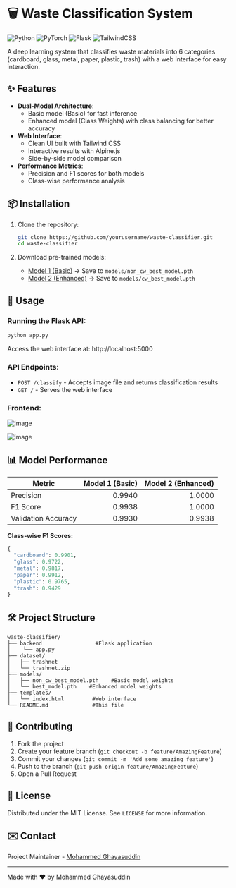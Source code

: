 # 🗑️ Waste Classification System

![Python](https://img.shields.io/badge/Python-3.8%2B-blue)
![PyTorch](https://img.shields.io/badge/PyTorch-1.10%2B-orange)
![Flask](https://img.shields.io/badge/Flask-2.0%2B-lightgrey)
![TailwindCSS](https://img.shields.io/badge/TailwindCSS-3.0%2B-06B6D4)

A deep learning system that classifies waste materials into 6 categories (cardboard, glass, metal, paper, plastic, trash) with a web interface for easy interaction.

## ✨ Features

- **Dual-Model Architecture**: 
  - Basic model (Basic) for fast inference
  - Enhanced model (Class Weights) with class balancing for better accuracy
- **Web Interface**:
  - Clean UI built with Tailwind CSS
  - Interactive results with Alpine.js
  - Side-by-side model comparison
- **Performance Metrics**:
  - Precision and F1 scores for both models
  - Class-wise performance analysis

## 📦 Installation

1. Clone the repository:
   ```bash
   git clone https://github.com/yourusername/waste-classifier.git
   cd waste-classifier
   ```

2. Download pre-trained models:
   - [Model 1 (Basic)](https://github.com/ghayazzz/smart_recycle_management/blob/main/models/non_cw_best_model.pth) → Save to `models/non_cw_best_model.pth`
   - [Model 2 (Enhanced)](https://github.com/ghayazzz/smart_recycle_management/blob/main/models/cw_best_model.pth) → Save to `models/cw_best_model.pth`

## 🚀 Usage

### Running the Flask API:
```bash
python app.py
```

Access the web interface at: http://localhost:5000

### API Endpoints:
- `POST /classify` - Accepts image file and returns classification results
- `GET /` - Serves the web interface

### Frontend:
![image](https://github.com/user-attachments/assets/02878c7a-061d-432e-a953-a5e58234a077)

![image](https://github.com/user-attachments/assets/ded3483f-7dc1-4501-8f8f-ba96d45da041)


## 📊 Model Performance

| Metric        | Model 1 (Basic) | Model 2 (Enhanced) |
|--------------|----------------:|-------------------:|
| Precision    | 0.9940          | 1.0000             |
| F1 Score     | 0.9938          | 1.0000             |
| Validation Accuracy | 0.9930   | 0.9938             |

**Class-wise F1 Scores:**
```python
{
  "cardboard": 0.9901,
  "glass": 0.9722,
  "metal": 0.9817,
  "paper": 0.9912,
  "plastic": 0.9765,
  "trash": 0.9429
}
```

## 🛠️ Project Structure

```
waste-classifier/
├── backend                 #Flask application
│    └── app.py
├── dataset/
│   ├── trashnet
│   └── trashnet.zip
├── models/
│   ├── non_cw_best_model.pth    #Basic model weights
│   └── best_model.pth    #Enhanced model weights
├── templates/
│   └── index.html         #Web interface
└── README.md              #This file
```

## 🤝 Contributing

1. Fork the project
2. Create your feature branch (`git checkout -b feature/AmazingFeature`)
3. Commit your changes (`git commit -m 'Add some amazing feature'`)
4. Push to the branch (`git push origin feature/AmazingFeature`)
5. Open a Pull Request

## 📜 License

Distributed under the MIT License. See `LICENSE` for more information.

## ✉️ Contact

Project Maintainer - [Mohammed Ghayasuddin](mailto:mghayasuddin2000@gmail.com)

---

Made with ♥ by Mohammed Ghayasuddin
